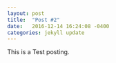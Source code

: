 ```yaml
---
layout: post
title:  "Post #2"
date:   2016-12-14 16:24:08 -0400
categories: jekyll update
---
```

This is a Test posting.
